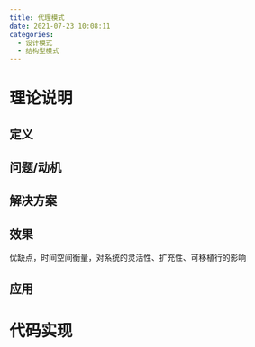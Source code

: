 ```yaml
---
title: 代理模式
date: 2021-07-23 10:08:11
categories:
  - 设计模式
  - 结构型模式
---
```


# 理论说明

## 定义



## 问题/动机

## 解决方案

## 效果

优缺点，时间空间衡量，对系统的灵活性、扩充性、可移植行的影响

## 应用



# 代码实现

